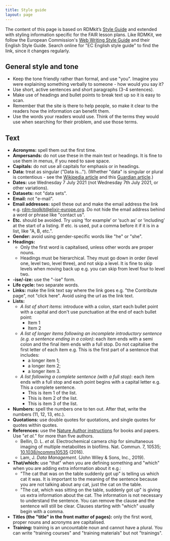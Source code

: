 ```yaml
---
title: Style guide
layout: page
---
```


The content of this page is based on RDMkit’s [Style Guide](https://rdmkit.elixir-europe.org/style_guide) and extended with styling information specific for the FAIR lesson plans. Like RDMKit, we follow the European Commission's [Web Writing Style Guide](https://wikis.ec.europa.eu/display/WEBGUIDE/02.+Web+writing+guidelines) and their English Style Guide. Search online for "EC English style guide" to find the link, since it changes regularly.

## General style and tone
  * Keep the tone friendly rather than formal, and use "you". Imagine you were explaining something verbally to someone - how would you say it?
  * Use short, active sentences and short paragraphs (3-4 sentences).
  * Make use of headings and bullet points to break text up so it is easy to scan.
  * Remember that the site is there to help people, so make it clear to the readers how the information can benefit them.
  * Use the words your readers would use. Think of the terms they would use when searching for their problem, and use those terms.

## Text
  * **Acronyms:** spell them out the first time.
  * **Ampersands:** do not use these in the main text or headings. It is fine to use them in menus, if you need to save space.
  * **Capitals:** do not use all capitals for emphasis or in headings.
  * **Data:** treat as singular ("Data is..."). (Whether "data" is singular or plural is contentious - see the [Wikipedia article](https://en.wikipedia.org/wiki/Data_(word)) and this [Guardian article](https://www.theguardian.com/news/datablog/2010/jul/16/data-plural-singular).)
  * **Dates:** use Wednesday 7 July 2021 (not Wednesday 7th July 2021, or other variations).
  * **Datasets:** not "data sets".
  * **Email:** not "e-mail".
  * **Email addresses:** spell these out and make the email address the link e.g. [rdm-toolkit@elixir-europe.org](mailto:rdm-toolkit@elixir-europe.org). Do not hide the email address behind a word or phrase like "contact us".
  * **Etc.** should be avoided. Try using ‘for example’ or ‘such as’ or ‘including’ at the start of a listing. If etc. is used, put a comma before it if it is in a list, like "A, B, etc.". 
  * **Gender:** avoid using gender-specific words like "he" or "she".
  * **Headings:**
    * Only the first word is capitalised, unless other words are proper nouns.
    * Headings must be hierarchical. They must go down in order (level one, level two, level three), and not skip a level. It is fine to skip levels when moving back up e.g. you can skip from level four to level two.
  * **-ise/-ize:** use the "-ise" form.
  * **Life cycle:** two separate words.
  * **Links:** make the link text say where the link goes e.g. "the Contribute page", not "click here". Avoid using the url as the link text.
  * **Lists:** 
    * _A list of short items_: introduce with a colon, start each bullet point with a capital and don't use punctuation at the end of each bullet point:
      * Item 1
      * Item 2
    * _A list of longer items following an incomplete introductory sentence (e.g. a sentence ending in a colon)_: each item ends with a semi colon and the final item ends with a full stop. Do not capitalise the first letter of each item e.g. This is the first part of a sentence that includes:
      * a longer item 1;
      * a longer item 2;
      * a longer item 3.
    * _A list following a complete sentence (with a full stop)_: each item ends with a full stop and each point begins with a capital letter e.g. This a complete sentence.
      * This is item 1 of the list.
      * This is item 2 of the list.
      * This is item 3 of the list.
  * **Numbers:** spell the numbers one to ten out. After that, write the numbers (11, 12, 13, etc.).
  * **Quotations:** use double quotes for quotations, and single quotes for quotes within quotes.
  * **References:** use the [Nature Author instructions](https://www.nature.com/srep/author-instructions/submission-guidelines#references) for books and papers. Use "*et al.*" for more than five authors.
    * Bellin, D. L. *et al.* Electrochemical camera chip for simultaneous imaging of multiple metabolites in biofilms. Nat. Commun. 7, 10535; [10.1038/ncomms10535](http://www.nature.com/articles/ncomms10535) (2016).
    * Lam, J. <cite>Data Management</cite>. (John Wiley & Sons, Inc., 2019).
  * **That/which:** use "that" when you are defining something and "which" when you are adding extra information about it e.g.:
    * "The cat that was on the table suddenly got up" is telling us which cat it was. It is important to the meaning of the sentence because you are not talking about any cat, just the cat on the table.
    * "The cat, which was sitting on the table, suddenly got up" is giving us extra information about the cat. The information is not necessary to understand the sentence. You can remove the clause and the sentence will still be clear. Clauses starting with "which" usually begin with a comma.
  * **Titles (the "title" in the front matter of pages):** only the first word, proper nouns and acronyms are capitalised.
  * **Training:** training is an uncountable noun and cannot have a plural. You can write "training courses" and "training materials" but not "trainings".
